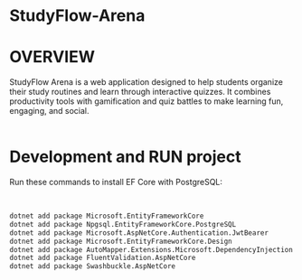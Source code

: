 # StudyFlow-Arena

# OVERVIEW
StudyFlow Arena is a web application designed to help students organize their study routines and learn through interactive quizzes. It combines productivity tools with gamification and quiz battles to make learning fun, engaging, and social.<br><br>

# Development and RUN project
Run these commands to install EF Core with PostgreSQL:<br><br>

```bash

dotnet add package Microsoft.EntityFrameworkCore
dotnet add package Npgsql.EntityFrameworkCore.PostgreSQL
dotnet add package Microsoft.AspNetCore.Authentication.JwtBearer
dotnet add package Microsoft.EntityFrameworkCore.Design
dotnet add package AutoMapper.Extensions.Microsoft.DependencyInjection
dotnet add package FluentValidation.AspNetCore
dotnet add package Swashbuckle.AspNetCore
